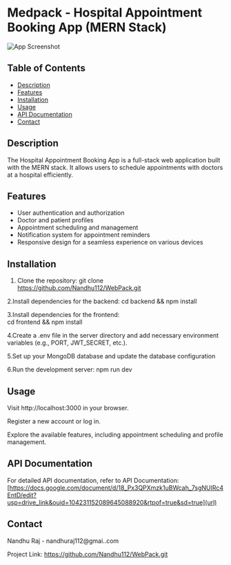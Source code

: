 # Medpack - Hospital Appointment Booking App (MERN Stack)

![App Screenshot]([url_to_screenshot.png](https://res.cloudinary.com/dvu6xxiqx/image/upload/v1705568084/Screenshot_117_hfez7l.png))

## Table of Contents
- [Description](#description)
- [Features](#features)
- [Installation](#installation)
- [Usage](#usage)
- [API Documentation](#api-documentation)
- [Contact](#contact)

## Description

The Hospital Appointment Booking App is a full-stack web application built with the MERN stack. It allows users to schedule appointments with doctors at a hospital efficiently.

## Features

- User authentication and authorization
- Doctor and patient profiles
- Appointment scheduling and management
- Notification system for appointment reminders
- Responsive design for a seamless experience on various devices

## Installation

1. Clone the repository:
   git clone https://github.com/Nandhu112/WebPack.git

2.Install dependencies for the backend:
   cd backend && npm install

3.Install dependencies for the frontend:   
   cd frontend && npm install
   
4.Create a .env file in the server directory and add necessary environment variables (e.g., PORT, JWT_SECRET, etc.).   

5.Set up your MongoDB database and update the database configuration 

6.Run the development server:
  npm run dev

## Usage
  
Visit http://localhost:3000 in your browser.

Register a new account or log in.

Explore the available features, including appointment scheduling and profile management.

## API Documentation
For detailed API documentation, refer to API Documentation:
[https://docs.google.com/document/d/18_Px3QPXmzk1uBWcah_7sgNUIRc4EntD/edit?usp=drive_link&ouid=104231152089645088920&rtpof=true&sd=true](url)

## Contact
Nandhu Raj - nandhuraj112@gmai..com

Project Link: https://github.com/Nandhu112/WebPack.git
